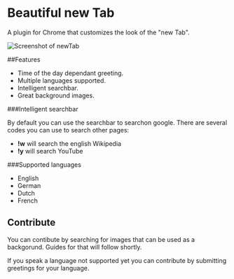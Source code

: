 Beautiful new Tab
======

A plugin for Chrome that customizes the look of the "new Tab".

![Screenshot of newTab](http://i.gyazo.com/bca0b5e01d9982df2d4c091d68d9592b.png "Example of how the new tab page will look")

##Features

* Time of the day dependant greeting.
* Multiple languages supported.
* Intelligent searchbar.
* Great background images.

###Intelligent searchbar

By default you can use the searchbar to searchon google.
There are several codes you can use to search other pages:
* **!w** will search the english Wikipedia
* **!y** will search YouTube

###Supported languages

* English
* German
* Dutch
* French

## Contribute

You can contibute by searching for images that can be used as a backgorund. Guides for that will follow shortly.

If you speak a language not supported yet you can contribute by submitting greetings for your language.

